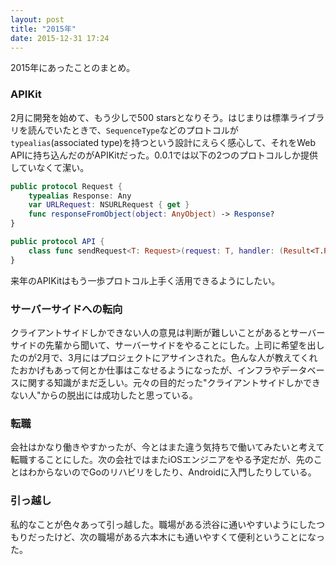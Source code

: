 ```yaml
---
layout: post
title: "2015年"
date: 2015-12-31 17:24
---
```


2015年にあったことのまとめ。

### APIKit

2月に開発を始めて、もう少しで500 starsとなりそう。はじまりは標準ライブラリを読んでいたときで、`SequenceType`などのプロトコルが`typealias`(associated type)を持つという設計にえらく感心して、それをWeb APIに持ち込んだのがAPIKitだった。0.0.1では以下の2つのプロトコルしか提供していなくて潔い。

```swift
public protocol Request {
    typealias Response: Any
    var URLRequest: NSURLRequest { get }
    func responseFromObject(object: AnyObject) -> Response?
}

public protocol API {
    class func sendRequest<T: Request>(request: T, handler: (Result<T.Response, NSError>) -> Void)
}
```

来年のAPIKitはもう一歩プロトコル上手く活用できるようにしたい。

### サーバーサイドへの転向

クライアントサイドしかできない人の意見は判断が難しいことがあるとサーバーサイドの先輩から聞いて、サーバーサイドをやることにした。上司に希望を出したのが2月で、3月にはプロジェクトにアサインされた。色んな人が教えてくれたおかげもあって何とか仕事はこなせるようになったが、インフラやデータベースに関する知識がまだ乏しい。元々の目的だった"クライアントサイドしかできない人"からの脱出には成功したと思っている。

### 転職

会社はかなり働きやすかったが、今とはまた違う気持ちで働いてみたいと考えて転職することにした。次の会社ではまたiOSエンジニアをやる予定だが、先のことはわからないのでGoのリハビリをしたり、Androidに入門したりしている。

### 引っ越し

私的なことが色々あって引っ越した。職場がある渋谷に通いやすいようにしたつもりだったけど、次の職場がある六本木にも通いやすくて便利ということになった。

